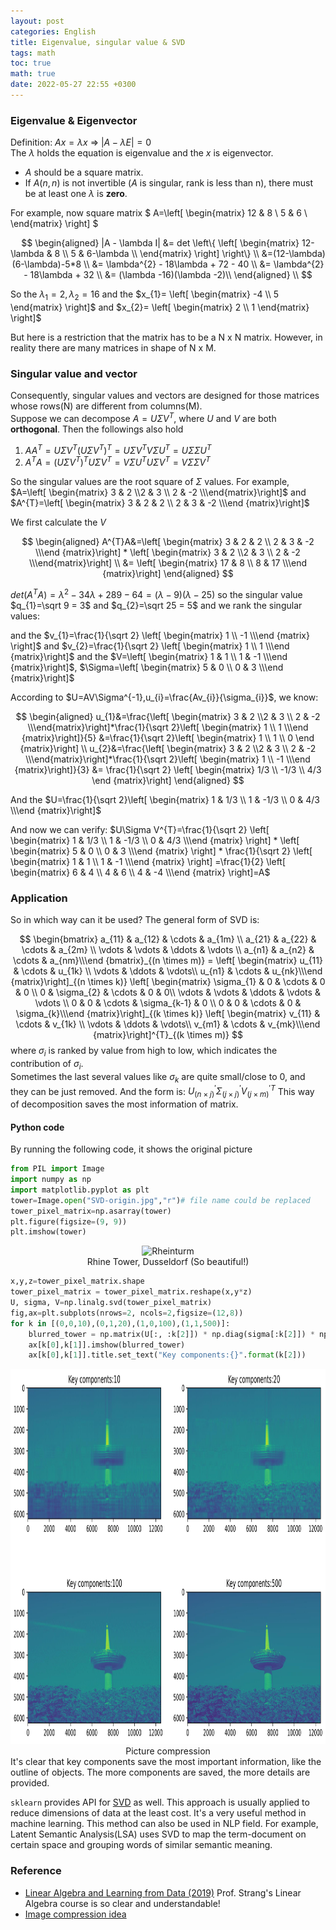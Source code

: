 ```yaml
---
layout: post
categories: English
title: Eigenvalue, singular value & SVD
tags: math
toc: true
math: true
date: 2022-05-27 22:55 +0300
---
```

### Eigenvalue & Eigenvector
Definition:  $A x = \lambda x$ => $|A - \lambda E|=0$  
The $\lambda$ holds the equation is eigenvalue and the $x$ is eigenvector.  
+ $A$ should be a square matrix.  
+ If $A(n,n)$ is not invertible ($A$ is singular, rank is less than n), there must be at least one $\lambda$ is **zero**.  

For example, now square matrix $
A=\left[ \begin{matrix} 
        12 & 8  \\
        5 & 6  \\
        \end{matrix}
    \right]
$  

$$
\begin{aligned}
|A - \lambda I| &= det \left\{ \left[ \begin{matrix} 12-\lambda & 8 \\ 5 & 6-\lambda  \\ \end{matrix} \right] \right\} \\
&=(12-\lambda)(6-\lambda)-5*8 \\
&= \lambda^{2} - 18\lambda + 72 - 40 \\
&= \lambda^{2} - 18\lambda + 32 \\
&= (\lambda -16)(\lambda -2)\\
\end{aligned} \\
$$  
  
So the $\lambda_{1}=2, \lambda_{2}=16$ and the $x_{1}= \left[ \begin{matrix} -4 \\ 5 \end{matrix} \right]$ and $x_{2}= \left[ \begin{matrix} 2 \\ 1 \end{matrix} \right]$   

But here is a restriction that the matrix has to be a N x N matrix.
However, in reality there are many matrices in shape of N x M.  

### Singular value and vector
    
Consequently, singular values and vectors are designed for those matrices whose rows(N) are different from columns(M).  
Suppose we can decompose $A=U\Sigma V^{T}$, where $U$ and $V$ are both **orthogonal**. Then the followings also hold
1. $AA^{T}=U\Sigma V^{T}(U\Sigma V^{T})^{T}=U\Sigma V^{T}V\Sigma U^{T}=U\Sigma \Sigma U^{T}$
2. $A^{T}A=(U\Sigma V^{T})^{T}U\Sigma V^{T}=V\Sigma U^{T}U\Sigma V^{T}=V\Sigma \Sigma V^{T}$  

So the singular values are the root square of $\Sigma$ values.
For example, $A=\left[ \begin{matrix} 3 & 2 \\2 & 3 \\ 2 & -2 \\\end{matrix}\right]$ and $A^{T}=\left[ \begin{matrix} 3 & 2 & 2  \\ 2 & 3 & -2  \\\end {matrix}\right]$    

  
We first calculate the $V$  

$$
\begin{aligned}
A^{T}A&=\left[ \begin{matrix} 3 & 2 & 2  \\ 2 & 3 & -2  \\\end {matrix}\right] * \left[ \begin{matrix} 3 & 2 \\2 & 3 \\ 2 & -2 \\\end{matrix}\right] \\
&= \left[ \begin{matrix} 17 & 8  \\ 8 & 17 \\\end {matrix}\right]
\end{aligned}
$$  
  
$det(A^{T}A)=\lambda^{2}-34\lambda+289-64=(\lambda -9)(\lambda-25)$
so the singular value $q_{1}=\sqrt 9 = 3$ and $q_{2}=\sqrt 25 = 5$ and we rank the singular values:  

and the $v_{1}=\frac{1}{\sqrt 2} \left[ \begin{matrix} 1  \\ -1 \\\end {matrix} \right]$ and $v_{2}=\frac{1}{\sqrt 2} \left[ \begin{matrix} 1  \\ 1 \\\end {matrix}\right]$ and the $V=\left[ \begin{matrix} 1 & 1  \\ 1 & -1 \\\end {matrix}\right]$, $\Sigma=\left[ \begin{matrix} 5 & 0  \\ 0 & 3 \\\end {matrix}\right]$  
  
According to $U=AV\Sigma^{-1},u_{i}=\frac{Av_{i}}{\sigma_{i}}$, we know:  
  
$$
\begin{aligned}
u_{1}&=\frac{\left[ \begin{matrix} 3 & 2 \\2 & 3 \\ 2 & -2 \\\end{matrix}\right]*\frac{1}{\sqrt 2}\left[ \begin{matrix} 1  \\ 1 \\\end {matrix}\right]}{5} &=\frac{1}{\sqrt 2}\left[ \begin{matrix} 1  \\ 1 \\ 0 \end {matrix}\right] \\
u_{2}&=\frac{\left[ \begin{matrix} 3 & 2 \\2 & 3 \\ 2 & -2 \\\end{matrix}\right]*\frac{1}{\sqrt 2}\left[ \begin{matrix} 1  \\ -1 \\\end {matrix}\right]}{3} &= \frac{1}{\sqrt 2} \left[ \begin{matrix} 1/3  \\ -1/3 \\ 4/3 \end {matrix}\right]
\end{aligned}
$$

And the $U=\frac{1}{\sqrt 2}\left[ \begin{matrix} 1  & 1/3 \\ 1 & -1/3 \\ 0 & 4/3 \\\end {matrix}\right]$  

And now we can verify: $U\Sigma V^{T}=\frac{1}{\sqrt 2} \left[ \begin{matrix} 1  & 1/3 \\ 1 & -1/3 \\ 0 & 4/3 \\\end {matrix} \right] * \left[ \begin{matrix} 5 & 0  \\ 0 & 3 \\\end {matrix} \right] * \frac{1}{\sqrt 2} \left[ \begin{matrix} 1 & 1  \\ 1 & -1 \\\end {matrix} \right] =\frac{1}{2} \left[ \begin{matrix} 6 & 4  \\ 4 & 6 \\ 4 & -4 \\\end {matrix} \right]=A$

### Application
So in which way can it be used?
The general form of SVD is:  

$$
\begin{bmatrix} a_{11} & a_{12} & \cdots & a_{1m} \\ a_{21} & a_{22} & \cdots & a_{2m} \\ \vdots & \vdots & \ddots & \vdots \\ a_{n1} & a_{n2} & \cdots & a_{nm}\\\end {bmatrix}_{(n \times m)} = \left[ \begin{matrix} u_{11} & \cdots & u_{1k}  \\ \vdots & \ddots & \vdots\\ u_{n1} & \cdots & u_{nk}\\\end {matrix}\right]_{(n \times k)} \left[ \begin{matrix} \sigma_{1} & 0 & \cdots & 0 & 0 \\ 0 & \sigma_{2} & \cdots & 0 & 0\\ \vdots & \vdots & \ddots & \vdots & \vdots \\ 0  & 0 & \cdots & \sigma_{k-1} & 0 \\ 0  & 0 & \cdots & 0 & \sigma_{k}\\\end {matrix}\right]_{(k \times k)}
\left[ \begin{matrix} v_{11} & \cdots & v_{1k}  \\ \vdots & \ddots & \vdots\\ v_{m1} & \cdots & v_{mk}\\\end {matrix}\right]^{T}_{(k \times m)}
$$
where $\sigma_{i}$ is ranked by value from high to low, which indicates the contribution of $\sigma_{i}$.  
Sometimes the last several values like $\sigma_{k}$ are quite small/close to 0, and they can be just removed. And the form is: $U^{'}_{(n \times j)}\Sigma^{'}_{(j \times j)} V^{'T}_{(j \times m)}$ This way of decomposition saves the most information of matrix.   
 
#### Python code
By running the following code, it shows the original picture
```python
from PIL import Image
import numpy as np
import matplotlib.pyplot as plt
tower=Image.open("SVD-origin.jpg","r")# file name could be replaced
tower_pixel_matrix=np.asarray(tower)
plt.figure(figsize=(9, 9))
plt.imshow(tower)
```
<div align=center><img src="https://github.com/goodeda/goodeda.github.io/raw/main/assets/post_img/SVD-origin.jpg" width = "300" height = "400" alt="Rheinturm"/></div>
<center>Rhine Tower, Dusseldorf (So beautiful!)</center>

```python
x,y,z=tower_pixel_matrix.shape
tower_pixel_matrix = tower_pixel_matrix.reshape(x,y*z)
U, sigma, V=np.linalg.svd(tower_pixel_matrix)
fig,ax=plt.subplots(nrows=2, ncols=2,figsize=(12,8))
for k in [(0,0,10),(0,1,20),(1,0,100),(1,1,500)]:
    blurred_tower = np.matrix(U[:, :k[2]]) * np.diag(sigma[:k[2]]) * np.matrix(V[:k[2], :])
    ax[k[0],k[1]].imshow(blurred_tower)
    ax[k[0],k[1]].title.set_text("Key components:{}".format(k[2]))
```
<div align=center><img src="https://raw.githubusercontent.com/goodeda/goodeda.github.io/main/assets/post_img/SVD-blurred.jpg" width = "1000" height = "600" alt="Rheinturm"/></div>
<center>Picture compression</center>
It's clear that key components save the most important information, like the outline of objects. The more components are saved, the more details are provided. 

`sklearn` provides API for [SVD](https://scikit-learn.org/stable/modules/generated/sklearn.decomposition.TruncatedSVD.html) as well. This approach is usually applied to reduce dimensions of data at the least cost. It's a very useful method in machine learning. This method can also be used in NLP field. For example, Latent Semantic Analysis(LSA) uses SVD to map the term-document on certain space and grouping words of similar semantic meaning. 


### Reference
+ [Linear Algebra and Learning from Data (2019)](https://math.mit.edu/~gs/learningfromdata/) Prof. Strang's Linear Algebra course is so clear and understandable!
+ [Image compression idea](https://www.frankcleary.com/svdimage/)
